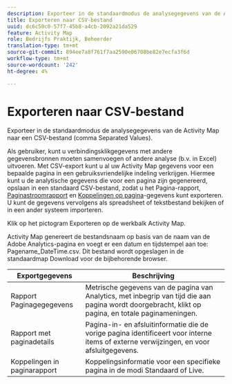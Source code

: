```yaml
---
description: Exporteer in de standaardmodus de analysegegevens van de Activity Map naar een CSV-bestand (comma Separated Values).
title: Exporteren naar CSV-bestand
uuid: dc6c50c0-57f7-45b8-a4cb-2092a21da529
feature: Activity Map
role: Bedrijfs Praktijk, Beheerder
translation-type: tm+mt
source-git-commit: 894ee7a8f761f7aa2590e06708be82e7ecfa3f6d
workflow-type: tm+mt
source-wordcount: '242'
ht-degree: 4%

---
```



# Exporteren naar CSV-bestand

Exporteer in de standaardmodus de analysegegevens van de Activity Map naar een CSV-bestand (comma Separated Values).

Als gebruiker, kunt u verbindingsklikgegevens met andere gegevensbronnen moeten samenvoegen of andere analyse (b.v. in Excel) uitvoeren. Met CSV-export kunt u al uw Activity Map gegevens voor een bepaalde pagina in een gebruiksvriendelijke indeling verkrijgen. Hiermee kunt u de analytische gegevens die voor een pagina zijn gegenereerd, opslaan in een standaard CSV-bestand, zodat u het Pagina-rapport, [Paginastroomrapport](/help/analyze/activity-map/activitymap-page-flow.md) en [Koppelingen op pagina](/help/analyze/activity-map/activitymap-links-report.md)-gegevens kunt exporteren. U kunt de gegevens vervolgens als spreadsheet of tekstbestand bekijken of in een ander systeem importeren.

Klik op het pictogram Exporteren op de werkbalk Activity Map.

Activity Map genereert de bestandsnaam op basis van de naam van de Adobe Analytics-pagina en voegt er een datum en tijdstempel aan toe: Pagename_DateTime.csv. Dit bestand wordt opgeslagen in de standaardmap Download voor de bijbehorende browser.

| Exportgegevens | Beschrijving |
|---|---|
| Rapport Paginagegegevens | Metrische gegevens van de pagina van Analytics, met inbegrip van tijd die aan pagina wordt doorgebracht, klikt op pagina, en totale paginameningen. |
| Rapport met paginadetails | Pagina-in- en afsluitinformatie die de vorige pagina identificeert voor interne items of externe verwijzingen, en voor afsluitgegevens. |
| Koppelingen in paginarapport | Koppelingsinformatie voor een specifieke pagina in de modi Standaard of Live. |

